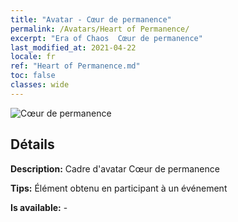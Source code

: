 ```yaml
---
title: "Avatar - Cœur de permanence"
permalink: /Avatars/Heart of Permanence/
excerpt: "Era of Chaos  Cœur de permanence"
last_modified_at: 2021-04-22
locale: fr
ref: "Heart of Permanence.md"
toc: false
classes: wide
---
```

 ![Cœur de permanence](/images/a/avatarFrame_54.png)

## Détails

 **Description:** Cadre d'avatar Cœur de permanence 

 **Tips:** Élément obtenu en participant à un événement 

 **Is available:**  - 

